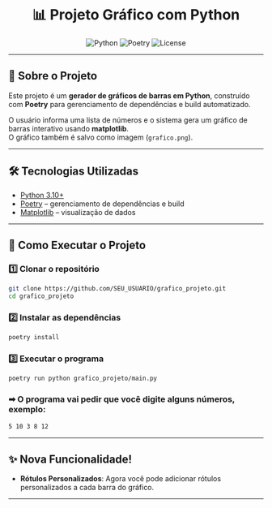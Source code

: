 <h1 align="center">📊 Projeto Gráfico com Python</h1>

<p align="center">
  <img src="https://img.shields.io/badge/Python-3.10%2B-blue?logo=python" alt="Python">
  <img src="https://img.shields.io/badge/Build-Poetry-3776AB?logo=poetry" alt="Poetry">
  <img src="https://img.shields.io/badge/License-MIT-green" alt="License">
</p>

---

## 📌 Sobre o Projeto
Este projeto é um **gerador de gráficos de barras em Python**, construído com **Poetry** para gerenciamento de dependências e build automatizado.  

O usuário informa uma lista de números e o sistema gera um gráfico de barras interativo usando **matplotlib**.  
O gráfico também é salvo como imagem (`grafico.png`).

---

## 🛠️ Tecnologias Utilizadas
- [Python 3.10+](https://www.python.org/)
- [Poetry](https://python-poetry.org/) – gerenciamento de dependências e build
- [Matplotlib](https://matplotlib.org/) – visualização de dados

---

## 🚀 Como Executar o Projeto  

### 1️⃣ Clonar o repositório  
```bash
git clone https://github.com/SEU_USUARIO/grafico_projeto.git
cd grafico_projeto
````
### 2️⃣ Instalar as dependências
```bash
poetry install
````
### 3️⃣ Executar o programa
```bash
poetry run python grafico_projeto/main.py
```

### ➡ O programa vai pedir que você digite alguns números, exemplo:
``` bash
5 10 3 8 12
```
---

## ✨ Nova Funcionalidade!
- **Rótulos Personalizados**: Agora você pode adicionar rótulos personalizados a cada barra do gráfico.

---
